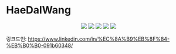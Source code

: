 # HaeDalWang
<div align="center">
<img src="https://img.shields.io/badge/Kubernetes-gray?style=plastic&logo=kubernetes&logoColor=326CE5"/>
<img src="https://img.shields.io/badge/EKS-gray?style=plastic&logo=amazoneks&logoColor=FF9900"/>
<img src="https://img.shields.io/badge/Docker-gray?style=plastic&logo=docker&logoColor=2496ED"/>
<img src="https://img.shields.io/badge/Ansible-gray?style=plastic&logo=ansible&logoColor=EE0000"/>
<img src="https://img.shields.io/badge/Terraform-gray?style=plastic&logo=terraform&logoColor=7B42BC"/>
  
</div>

링크드인: https://www.linkedin.com/in/%EC%8A%B9%EB%8F%84-%EB%B0%B0-091b60348/
